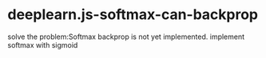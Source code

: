 # deeplearn.js-softmax-can-backprop
solve the problem:Softmax backprop is not yet implemented.
implement softmax with sigmoid 
